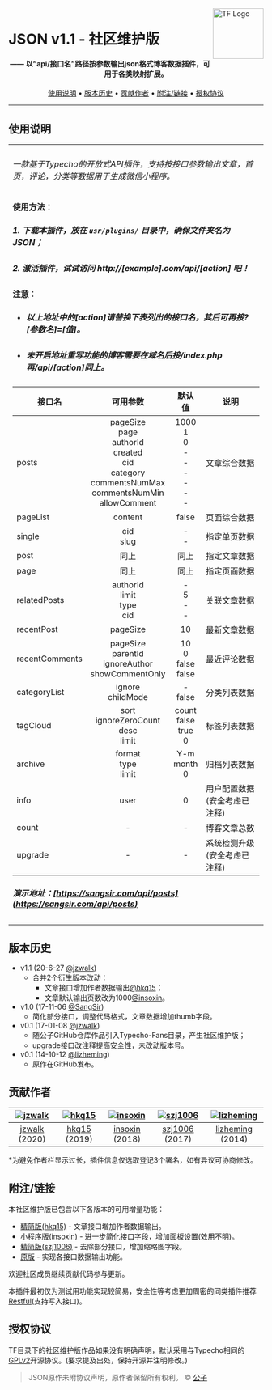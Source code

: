 <a href="https://typecho-fans.github.io">
    <img src="https://typecho-fans.github.io/text-logo.svg" alt="TF Logo" title="Typecho Fans开源作品社区" align="right" height="100" />
</a>

JSON v1.1 - 社区维护版
======================
<h4 align="center">—— 以“api/接口名”路径按参数输出json格式博客数据插件，可用于各类映射扩展。</h4>

<p align="center">
  <a href="#使用说明">使用说明</a> •
  <a href="#版本历史">版本历史</a> •
  <a href="#贡献作者">贡献作者</a> •
  <a href="#附注链接">附注/链接</a> •
  <a href="#授权协议">授权协议</a>
</p>

---

## 使用说明

<table>
<tr>
<td>

###### 一款基于Typecho的开放式API插件，支持按接口参数输出文章，首页，评论，分类等数据用于生成微信小程序。

**使用方法**：
##### 1. 下载本插件，放在 `usr/plugins/` 目录中，确保文件夹名为 JSON；
##### 2. 激活插件，试试访问 http://[example].com/api/[action] 吧！

**注意**：
* ##### 以上地址中的[action]请替换下表列出的接口名，其后可再接?[参数名]=[值]。
* ##### 未开启地址重写功能的博客需要在域名后接/index.php再/api/[action]同上。

|接口名|可用参数|默认值|说明|
|---|:---:|:---:|---|
|posts|pageSize<br/>page<br/>authorId<br/>created<br/>cid<br/>category<br/>commentsNumMax<br/>commentsNumMin<br/>allowComment|1000<br/>1<br/>0<br/>-<br/>-<br/>-<br/>-<br/>-<br/>-|文章综合数据|
|pageList|content|false|页面综合数据|
|single|cid<br/>slug|-<br/>-|指定单页数据|
|post|同上|同上|指定文章数据|
|page|同上|同上|指定页面数据|
|relatedPosts|authorId<br/>limit<br/>type<br/>cid|-<br/>5<br/>-<br/>-|关联文章数据|
|recentPost|pageSize|10|最新文章数据|
|recentComments|pageSize<br/>parentId<br/>ignoreAuthor<br/>showCommentOnly|10<br/>0<br/>false<br/>false|最近评论数据|
|categoryList|ignore<br/>childMode|-<br/>false|分类列表数据|
|tagCloud|sort<br/>ignoreZeroCount<br/>desc<br/>limit|count<br/>false<br/>true<br/>0|标签列表数据|
|archive|format<br/>type<br/>limit|Y-m<br/>month<br/>0|归档列表数据|
|info|user|0|用户配置数据<br/>(安全考虑已注释)|
|count|-|-|博客文章总数|
|upgrade|-|-|系统检测升级<br/>(安全考虑已注释)|

##### 演示地址：[https://sangsir.com/api/posts](https://sangsir.com/api/posts)

</td>
</tr>
</table>

## 版本历史

 * v1.1 (20-6-27 [@jzwalk](https://github.com/jzwalk))
   * 合并2个衍生版本改动：
     * 文章接口增加作者数据输出[@hkq15](https://gitee.com/hkq15)；
     * 文章默认输出页数改为1000[@insoxin](https://github.com/insoxin)。
 * v1.0 (17-11-06 [@SangSir](https://github.com/szj1006))
   * 简化部分接口，调整代码格式，文章数据增加thumb字段。
 * v0.1 (17-01-08 [@jzwalk](https://github.com/jzwalk))
   * 随公子GitHub仓库作品引入Typecho-Fans目录，产生社区维护版；
   * upgrade接口改注释提高安全性，未改动版本号。
 * v0.1 (14-10-12 [@lizheming](https://github.com/lizheming))
   * 原作在GitHub发布。

## 贡献作者

[![jzwalk](https://avatars1.githubusercontent.com/u/252331?v=3&s=100)](https://github.com/jzwalk) | [![hkq15](https://portrait.gitee.com/uploads/avatars/user/526/1579006_hkq15_1578955047.png!avatar100)](https://github.com/hkq15) | [![insoxin](https://avatars1.githubusercontent.com/u/19371836?v=3&s=100)](https://github.com/insoxin) | [![szj1006](https://avatars1.githubusercontent.com/u/9147062?v=3&s=100)](https://github.com/szj1006) | [![lizheming](https://avatars1.githubusercontent.com/u/424491?v=3&s=100)](https://github.com/lizheming)
:---:|:---:|:---:|:---:|:---:
[jzwalk](https://github.com/jzwalk) (2020) | [hkq15](https://gitee.com/hkq15) (2019) | [insoxin](https://github.com/insoxin) (2018) | [szj1006](https://github.com/szj1006) (2017) | [lizheming](https://github.com/lizheming) (2014)

*为避免作者栏显示过长，插件信息仅选取登记3个署名，如有异议可协商修改。

## 附注/链接

本社区维护版已包含以下各版本的可用增量功能：

* [精简版(hkq15)](https://gitee.com/hkq15/Typecho-api/tree/master/JSON) - 文章接口增加作者数据输出。
* [小程序版(insoxin)](https://github.com/insoxin/typecho-json-miniprogram) - 进一步简化接口字段，增加面板设置(效用不明)。
* [精简版(szj1006)](https://github.com/szj1006/typecho-api) - 去除部分接口，增加缩略图字段。
* [原版](https://github.com/lizheming/JSON) - 实现各接口数据输出功能。

欢迎社区成员继续贡献代码参与更新。

本插件最初仅为测试用功能实现较简易，安全性等考虑更加周密的同类插件推荐[Restful](https://github.com/moefront/typecho-plugin-Restful)(支持写入接口)。

## 授权协议

TF目录下的社区维护版作品如果没有明确声明，默认采用与Typecho相同的[GPLv2](https://github.com/typecho/typecho/blob/master/LICENSE.txt)开源协议。(要求提及出处，保持开源并注明修改。)

> JSON原作未附协议声明，原作者保留所有权利。 © [公子](https://github.com/lizheming)
